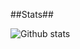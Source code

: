
##Stats##

![Github stats](https://github-readme-stats.vercel.app/api?username=rajabebek&count_private=true&hide_title=true)

